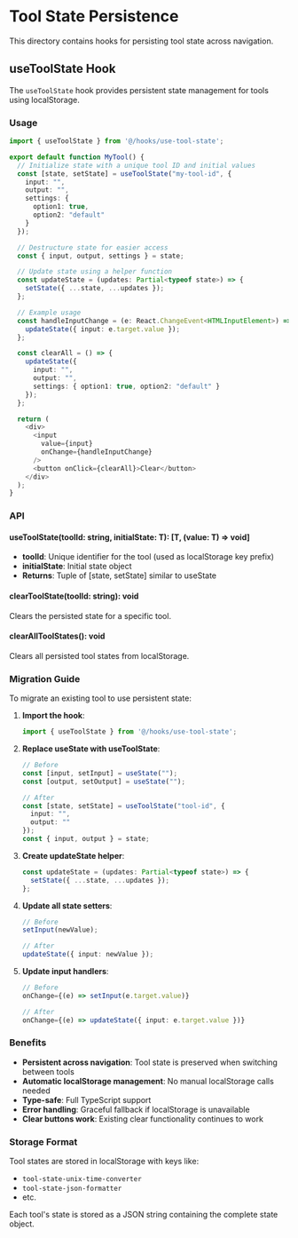 # Tool State Persistence

This directory contains hooks for persisting tool state across navigation.

## useToolState Hook

The `useToolState` hook provides persistent state management for tools using localStorage.

### Usage

```typescript
import { useToolState } from '@/hooks/use-tool-state';

export default function MyTool() {
  // Initialize state with a unique tool ID and initial values
  const [state, setState] = useToolState("my-tool-id", {
    input: "",
    output: "",
    settings: {
      option1: true,
      option2: "default"
    }
  });

  // Destructure state for easier access
  const { input, output, settings } = state;

  // Update state using a helper function
  const updateState = (updates: Partial<typeof state>) => {
    setState({ ...state, ...updates });
  };

  // Example usage
  const handleInputChange = (e: React.ChangeEvent<HTMLInputElement>) => {
    updateState({ input: e.target.value });
  };

  const clearAll = () => {
    updateState({
      input: "",
      output: "",
      settings: { option1: true, option2: "default" }
    });
  };

  return (
    <div>
      <input
        value={input}
        onChange={handleInputChange}
      />
      <button onClick={clearAll}>Clear</button>
    </div>
  );
}
```

### API

#### useToolState<T>(toolId: string, initialState: T): [T, (value: T) => void]

- **toolId**: Unique identifier for the tool (used as localStorage key prefix)
- **initialState**: Initial state object
- **Returns**: Tuple of [state, setState] similar to useState

#### clearToolState(toolId: string): void

Clears the persisted state for a specific tool.

#### clearAllToolStates(): void

Clears all persisted tool states from localStorage.

### Migration Guide

To migrate an existing tool to use persistent state:

1. **Import the hook**:
   ```typescript
   import { useToolState } from '@/hooks/use-tool-state';
   ```

2. **Replace useState with useToolState**:
   ```typescript
   // Before
   const [input, setInput] = useState("");
   const [output, setOutput] = useState("");

   // After
   const [state, setState] = useToolState("tool-id", {
     input: "",
     output: ""
   });
   const { input, output } = state;
   ```

3. **Create updateState helper**:
   ```typescript
   const updateState = (updates: Partial<typeof state>) => {
     setState({ ...state, ...updates });
   };
   ```

4. **Update all state setters**:
   ```typescript
   // Before
   setInput(newValue);

   // After
   updateState({ input: newValue });
   ```

5. **Update input handlers**:
   ```typescript
   // Before
   onChange={(e) => setInput(e.target.value)}

   // After
   onChange={(e) => updateState({ input: e.target.value })}
   ```

### Benefits

- **Persistent across navigation**: Tool state is preserved when switching between tools
- **Automatic localStorage management**: No manual localStorage calls needed
- **Type-safe**: Full TypeScript support
- **Error handling**: Graceful fallback if localStorage is unavailable
- **Clear buttons work**: Existing clear functionality continues to work

### Storage Format

Tool states are stored in localStorage with keys like:
- `tool-state-unix-time-converter`
- `tool-state-json-formatter`
- etc.

Each tool's state is stored as a JSON string containing the complete state object.

